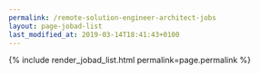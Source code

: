 ```yaml
---
permalink: /remote-solution-engineer-architect-jobs
layout: page-jobad-list
last_modified_at: 2019-03-14T18:41:43+0100
---
```

{% include render_jobad_list.html permalink=page.permalink %}
